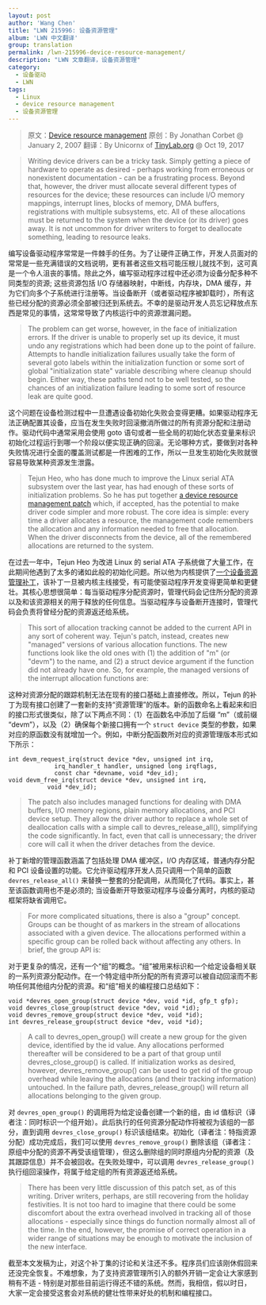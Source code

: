 ```yaml
---
layout: post
author: 'Wang Chen'
title: "LWN 215996: 设备资源管理"
album: 'LWN 中文翻译'
group: translation
permalink: /lwn-215996-device-resource-management/
description: "LWN 文章翻译，设备资源管理"
category:
  - 设备驱动
  - LWN
tags:
  - Linux
  - device resource management
  - 设备资源管理
---
```


> 原文：[Device resource management](https://lwn.net/Articles/215996/)
> 原创：By Jonathan Corbet @ January 2, 2007
> 翻译：By Unicornx of [TinyLab.org][1] @ Oct 19, 2017

> Writing device drivers can be a tricky task. Simply getting a piece of hardware to operate as desired - perhaps working from erroneous or nonexistent documentation - can be a frustrating process. Beyond that, however, the driver must allocate several different types of resources for the device; these resources can include I/O memory mappings, interrupt lines, blocks of memory, DMA buffers, registrations with multiple subsystems, etc. All of these allocations must be returned to the system when the device (or its driver) goes away. It is not uncommon for driver writers to forget to deallocate something, leading to resource leaks.

编写设备驱动程序常常是一件棘手的任务。为了让硬件正确工作，开发人员面对的常常是一些充满错误的文档说明，更有甚者这些文档可能压根儿就找不到，这可真是一个令人沮丧的事情。除此之外，编写驱动程序过程中还必须为设备分配多种不同类型的资源; 这些资源包括 I/O 存储器映射，中断线，内存块，DMA 缓存，并为它们向多个子系统进行注册等。当设备断开（或者驱动程序被卸载时），所有这些已经分配的资源必须全部被归还到系统去。不幸的是驱动开发人员忘记释放点东西是常见的事情，这常常导致了内核运行中的资源泄漏问题。

> The problem can get worse, however, in the face of initialization errors. If the driver is unable to properly set up its device, it must undo any registrations which had been done up to the point of failure. Attempts to handle initialization failures usually take the form of several goto labels within the initialization function or some sort of global "initialization state" variable describing where cleanup should begin. Either way, these paths tend not to be well tested, so the chances of an initialization failure leading to some sort of resource leak are quite good.

这个问题在设备检测过程中一旦遭遇设备初始化失败会变得更糟。如果驱动程序无法正确配置其设备，应当在发生失败时回滚撤消所做过的所有资源分配和注册动作。驱动代码中通常采用会使用 goto 语句或者一些全局的初始化状态变量来标识初始化过程运行到哪一个阶段以便实现正确的回滚。无论哪种方式，要做到对各种失败情况进行全面的覆盖测试都是一件困难的工作，所以一旦发生初始化失败就很容易导致某种资源发生泄露。

> Tejun Heo, who has done much to improve the Linux serial ATA subsystem over the last year, has had enough of these sorts of initialization problems. So he has put together [a device resource management patch](http://lwn.net/Articles/215861/) which, if accepted, has the potential to make driver code simpler and more robust. The core idea is simple: every time a driver allocates a resource, the management code remembers the allocation and any information needed to free that allocation. When the driver disconnects from the device, all of the remembered allocations are returned to the system.

在过去一年中，Tejun Heo 为改进 Linux 的 serial  ATA 子系统做了大量工作，在此期间他遇到了太多的诸如此般的初始化问题。所以他为内核提供了[一个设备资源管理补丁](http://lwn.net/Articles/215861/)，该补丁一旦被内核主线接受，有可能使驱动程序开发变得更简单和更健壮。其核心思想很简单：每当驱动程序分配资源时，管理代码会记住所分配的资源以及和该资源相关的用于释放的任何信息。当驱动程序与设备断开连接时，管理代码会负责将曾经分配的资源返还给系统。

> This sort of allocation tracking cannot be added to the current API in any sort of coherent way. Tejun's patch, instead, creates new "managed" versions of various allocation functions. The new functions look like the old ones with (1) the addition of "m" (or "devm") to the name, and (2) a struct device argument if the function did not already have one. So, for example, the managed versions of the interrupt allocation functions are:

这种对资源分配的跟踪机制无法在现有的接口基础上直接修改。所以，Tejun 的补丁为现有接口创建了一套新的支持“资源管理”的版本。新的函数命名上看起来和旧的接口形式很类似，除了以下两点不同：（1）在函数名中添加了后缀 “m”（或前缀 “devm”），以及（2）确保每个新接口拥有一个 `struct device` 类型的参数，如果对应的原函数没有就增加一个。例如，中断分配函数所对应的资源管理版本形式如下所示：

	int devm_request_irq(struct device *dev, unsigned int irq,
			     irq_handler_t handler, unsigned long irqflags,
			     const char *devname, void *dev_id);
	void devm_free_irq(struct device *dev, unsigned int irq,
			   void *dev_id);

> The patch also includes managed functions for dealing with DMA buffers, I/O memory regions, plain memory allocations, and PCI device setup. They allow the driver author to replace a whole set of deallocation calls with a simple call to devres_release_all(), simplifying the code significantly. In fact, even that call is unnecessary; the driver core will call it when the driver detaches from the device.

补丁新增的管理函数涵盖了包括处理 DMA 缓冲区，I/O 内存区域，普通内存分配和 PCI 设备设置的功能。它允许驱动程序开发人员只调用一个简单的函数 `devres_release_all()` 来替换一整套的分配调用，从而简化了代码。事实上，甚至该函数调用也不是必须的; 当设备断开导致驱动程序与设备分离时，内核的驱动框架将缺省调用它。

> For more complicated situations, there is also a "group" concept. Groups can be thought of as markers in the stream of allocations associated with a given device. The allocations performed within a specific group can be rolled back without affecting any others. In brief, the group API is:

对于更复杂的情况，还有一个“组”的概念。“组”被用来标识和一个给定设备相关联的一系列资源分配动作。在一个特定组中所分配的所有资源可以被自动回滚而不影响任何其他组内分配的资源。和“组”相关的编程接口总结如下：

	void *devres_open_group(struct device *dev, void *id, gfp_t gfp);
	void devres_close_group(struct device *dev, void *id);
	void devres_remove_group(struct device *dev, void *id);
	int devres_release_group(struct device *dev, void *id);

> A call to devres_open_group() will create a new group for the given device, identified by the id value. Any allocations performed thereafter will be considered to be a part of that group until devres_close_group() is called. If initialization works as desired, however, devres_remove_group() can be used to get rid of the group overhead while leaving the allocations (and their tracking information) untouched. In the failure path, devres_release_group() will return all allocations belonging to the given group.

对 `devres_open_group()` 的调用将为给定设备创建一个新的组，由 id 值标识（译者注：同时标识一个组开始）。此后执行的任何资源分配动作将被视为该组的一部分，直到调用 `devres_close_group()` 标识该组结束。初始化（译者注：特指资源分配）成功完成后，我们可以使用 `devres_remove_group()` 删除该组（译者注：原组中分配的资源不再受该组管理），但这么删除组的同时原组内分配的资源（及其跟踪信息）并不会被回收。在失败处理中，可以调用 `devres_release_group()` 执行组回滚操作，将属于给定组的所有资源返还给系统。

> There has been very little discussion of this patch set, as of this writing. Driver writers, perhaps, are still recovering from the holiday festivities. It is not too hard to imagine that there could be some discomfort about the extra overhead involved in tracking all of those allocations - especially since things do function normally almost all of the time. In the end, however, the promise of correct operation in a wider range of situations may be enough to motivate the inclusion of the new interface.

截至本文发稿为止，对这个补丁集的讨论和关注还不多。程序员们应该刚休假回来还没完全恢复。不难想象，为了支持资源管理所引入的额外开销一定会让大家感到稍有不适 - 特别是对那些目前运行得还不错的系统。然而，我相信，假以时日，大家一定会接受这套会对系统的健壮性带来好处的机制和编程接口。

[1]: http://tinylab.org
